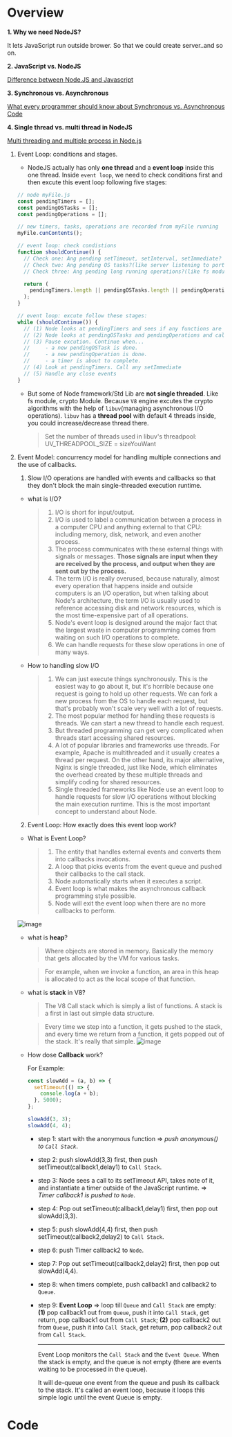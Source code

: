 # Overview

**1. Why we need NodeJS?**

It lets JavaScript run outside brower. So that we could create server..and so on.

**2. JavaScript vs. NodeJS**

[Difference between Node.JS and Javascript](https://www.geeksforgeeks.org/difference-between-node-js-and-javascript/)

**3. Synchronous vs. Asynchronous**

[What every programmer should know about Synchronous vs. Asynchronous Code](https://adrianmejia.com/asynchronous-vs-synchronous-handling-concurrency-in-javascript/)

**4. Single thread vs. multi thread in NodeJS**

[Multi threading and multiple process in Node.js](https://itnext.io/multi-threading-and-multi-process-in-node-js-ffa5bb5cde98)

1. Event Loop: conditions and stages.

   - NodeJS actually has only **one thread** and a **event loop** inside this one thread. Inside `event loop`, we need to check conditions first and then excute this event loop following five stages:

   ```javascript
   // node myFile.js
   const pendingTimers = [];
   const pendingOSTasks = [];
   const pendingOperations = [];

   // new timers, tasks, operations are recorded from myFile running
   myFile.cunContents();

   // event loop: check condistions
   function shouldContinue() {
     // Check one: Ang pending setTimeout, setInterval, setImmediate? => push to pendingTimers
     // Check two: Ang pending OS tasks?(like server listening to port) => push to pendingOSTasks
     // Check three: Ang pending long running operations?(like fs module) => push to pendingOperations

     return (
       pendingTimers.length || pendingOSTasks.length || pendingOperations.length
     );
   }

   // event loop: excute follow these stages:
   while (shouldContinue()) {
     // (1) Node looks at pendingTimers and sees if any functions are ready to be called: setTimeout, setInterval
     // (2) Node looks at pendingOSTasks and pendingOperations and calls relevant callbacks
     // (3) Pause excution. Continue when...
     //     - a new pendingOSTask is done.
     //     - a new pendingOperation is done.
     //     - a timer is about to complete.
     // (4) Look at pendingTimers. Call any setImmediate
     // (5) Handle any close events
   }
   ```

   - But some of Node framework/Std Lib are **not single threaded**. Like fs module, crypto Module. Because `V8` engine excutes the crypto algorithms with the help of `libuv`(managing asynchronous I/O operations). `libuv` has a **thread pool** with default 4 threads inside, you could increase/decrease thread there.

     > Set the number of threads used in libuv's threadpool: UV_THREADPOOL_SIZE = sizeYouWant

2. Event Model: concurrency model for handling multiple connections and the use of callbacks.

   1. Slow I/O operations are handled with events and callbacks so that they don't block the main single-threaded execution runtime.

   - what is I/O?
     > 1. I/O is short for input/output.
     > 2. I/O is used to label a communication between a process in a computer CPU and anything external to that CPU: including memory, disk, network, and even another process.
     > 3. The process communicates with these external things with signals or messages. **Those signals are input when they are received by the process, and output when they are sent out by the process.**
     > 4. The term I/O is really overused, because naturally, almost every operation that happens inside and outside computers is an I/O operation, but when talking about Node's architecture, the term I/O is usually used to reference accessing disk and network resources, which is the most time-expensive part of all operations.
     > 5. Node's event loop is designed around the major fact that the largest waste in computer programming comes from waiting on such I/O operations to complete.
     > 6. We can handle requests for these slow operations in one of many ways.
   - How to handling slow I/O

     > 1. We can just execute things synchronously. This is the easiest way to go about it, but it's horrible because one request is going to hold up other requests. We can fork a new process from the OS to handle each request, but that's probably won't scale very well with a lot of requests.
     > 2. The most popular method for handling these requests is threads. We can start a new thread to handle each request.
     > 3. But threaded programming can get very complicated when threads start accessing shared resources.
     > 4. A lot of popular libraries and frameworks use threads. For example, Apache is multithreaded and it usually creates a thread per request. On the other hand, its major alternative, Nginx is single threaded, just like Node, which eliminates the overhead created by these multiple threads and simplify coding for shared resources.
     > 5. Single threaded frameworks like Node use an event loop to handle requests for slow I/O operations without blocking the main execution runtime. This is the most important concept to understand about Node.

   2. Event Loop: How exactly does this event loop work?

   - What is Event Loop?

     > 1. The entity that handles external events and converts them into callbacks invocations.
     > 2. A loop that picks events from the event queue and pushed their callbacks to the call stack.
     > 3. Node automatically starts when it executes a script.
     > 4. Event loop is what makes the asynchronous callback programming style possible.
     > 5. Node will exit the event loop when there are no more callbacks to perform.

   ![image](https://user-images.githubusercontent.com/46466591/121790998-02f5d700-cb9a-11eb-84e1-db5bc23911d3.png)

   - what is **heap**?

     > Where objects are stored in memory. Basically the memory that gets allocated by the VM for various tasks.

     > For example, when we invoke a function, an area in this heap is allocated to act as the local scope of that function.

   - what is **stack** in V8?

     > The V8 Call stack which is simply a list of functions. A stack is a first in last out simple data structure.

     > Every time we step into a function, it gets pushed to the stack, and every time we return from a function, it gets popped out of the stack. It's really that simple.
     > ![image](https://user-images.githubusercontent.com/46466591/121791322-97ae0400-cb9d-11eb-87e5-ced649888a59.png)

   - How dose **Callback** work?

     For Example:

     ```javascript
     const slowAdd = (a, b) => {
       setTimeout(() => {
         console.log(a + b);
       }, 5000);
     };

     slowAdd(3, 3);
     slowAdd(4, 4);
     ```

     - step 1: start with the anonymous function => _push anonymous() to `Call Stack`_.

     - step 2: push slowAdd(3,3) first, then push setTimeout(callback1,delay1) to `Call Stack`.

     - step 3: Node sees a call to its setTimeout API, takes note of it, and instantiate a timer outside of the JavaScript runtime. => _Timer callback1 is pushed to `Node`_.

     - step 4: Pop out setTimeout(callback1,delay1) first, then pop out slowAdd(3,3).

     - step 5: push slowAdd(4,4) first, then push setTimeout(callback2,delay2) to `Call Stack`.

     - step 6: push Timer callback2 to `Node`.

     - step 7: Pop out setTimeout(callback2,delay2) first, then pop out slowAdd(4,4).

     - step 8: when timers complete, push callback1 and callback2 to `Queue`.

     - step 9: **Event Loop** => loop till `Queue` and `Call Stack` are empty: **(1)** pop callback1 out from `Queue`, push it into `Call Stack`, get return, pop callback1 out from `Call Stack`; **(2)** pop callback2 out from `Queue`, push it into `Call Stack`, get return, pop callback2 out from `Call Stack`.

       ***

       Event Loop monitors the `Call Stack` and the `Event Queue`. When the stack is empty, and the queue is not empty (there are events waiting to be processed in the queue).

       It will de-queue one event from the queue and push its callback to the stack. It's called an event loop, because it loops this simple logic until the event Queue is empty.

# Code
